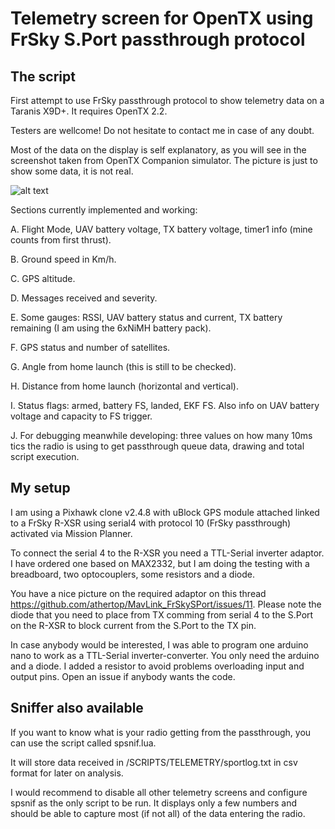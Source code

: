 # Telemetry screen for OpenTX using FrSky S.Port passthrough protocol

## The script

First attempt to use FrSky passthrough protocol to show telemetry data on a Taranis X9D+. It requires OpenTX 2.2.

Testers are wellcome! Do not hesitate to contact me in case of any doubt.

Most of the data on the display is self explanatory, as you will see in the screenshot taken from OpenTX Companion simulator. The picture is just to show some data, it is not real.

![alt text](https://github.com/jplopezll/OpenTX_FrSkySPort_passthrough_0.0.1-dev/blob/master/images/layoutv001.png "Telemetry screen layout.")

Sections currently implemented and working:

A. Flight Mode, UAV battery voltage, TX battery voltage, timer1 info (mine counts from first thrust).

B. Ground speed in Km/h.

C. GPS altitude.

D. Messages received and severity.

E. Some gauges: RSSI, UAV battery status and current, TX battery remaining (I am using the 6xNiMH battery pack).

F. GPS status and number of satellites.

G. Angle from home launch (this is still to be checked).

H. Distance from home launch (horizontal and vertical).

I. Status flags: armed, battery FS, landed, EKF FS. Also info on UAV battery voltage and capacity to FS trigger.

J. For debugging meanwhile developing: three values on how many 10ms tics the radio is using to get passthrough queue data, drawing and total script execution.

## My setup

I am using a Pixhawk clone v2.4.8 with uBlock GPS module attached linked to a FrSky R-XSR using serial4 with protocol 10 (FrSky passthrough) activated via Mission Planner.

To connect the serial 4 to the R-XSR you need a TTL-Serial inverter adaptor. I have ordered one based on MAX2332, but I am doing the testing with a breadboard, two optocouplers, some resistors and a diode.

You have a nice picture on the required adaptor on this thread <https://github.com/athertop/MavLink_FrSkySPort/issues/11>. Please note the diode that you need to place from TX comming from serial 4 to the S.Port on the R-XSR to block current from the S.Port to the TX pin.

In case anybody would be interested, I was able to program one arduino nano to work as a TTL-Serial inverter-converter. You only need the arduino and a diode. I added a resistor to avoid problems overloading input and output pins. Open an issue if anybody wants the code.

## Sniffer also available

If you want to know what is your radio getting from the passthrough, you can use the script called spsnif.lua.

It will store data received in /SCRIPTS/TELEMETRY/sportlog.txt in csv format for later on analysis.

I would recommend to disable all other telemetry screens and configure spsnif as the only script to be run. It displays only a few numbers and should be able to capture most (if not all) of the data entering the radio.